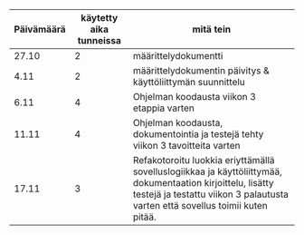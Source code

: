 Päivämäärä | käytetty aika tunneissa | mitä tein
-----------|---------------|----------
27.10 | 2 | määrittelydokumentti
4.11 | 2 | määrittelydokumentin päivitys & käyttöliittymän suunnittelu
6.11 | 4 | Ohjelman koodausta viikon 3 etappia varten
11.11| 4 | Ohjelman koodausta, dokumentointia ja testejä tehty viikon 3 tavoitteita varten
17.11| 3 | Refakotoroitu luokkia eriyttämällä sovelluslogiikkaa ja käyttöliittymää, dokumentaation kirjoittelu, lisätty testejä ja testattu viikon 3 palautusta varten että sovellus toimii kuten pitää.
